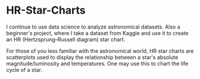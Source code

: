 # HR-Star-Charts
I continue to use data science to analyze astronomical datasets. Also a beginner's project, where I take a dataset from Kaggle and use it to create an HR (Hertzsprung–Russell diagram) star chart.

For those of you less familiar with the astronomical world, HR star charts are scatterplots used to display the relationship between a star's absolute magnitude/luminosity and temperatures. One may use this to chart the life cycle of a star. 
